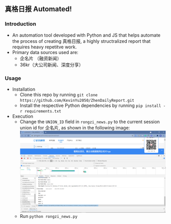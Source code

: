 ## 真格日报 Automated!

### Introduction

- An automation tool developed with Python and JS that helps automate the process of creating 真格日报, a highly structralized report that requires heavy repetitve work.
- Primary data sources used are:
  - 企名片 （融资新闻）
  - 36kr（大公司新闻、深度分享）

### Usage

- Installation
  - Clone this repo by running `git clone https://github.com/KevinYu2050/ZhenDailyReport.git`
  - Install the respective Python dependencies by running `pip install -r requirements.txt`
- Execution
  - Change the `UNION_ID` field in `rongzi_news.py` to the current session union id for 企名片, as shown in the following image:
    ![image](images/example1.png 'Example')
  - Run `python rongzi_news.py`
